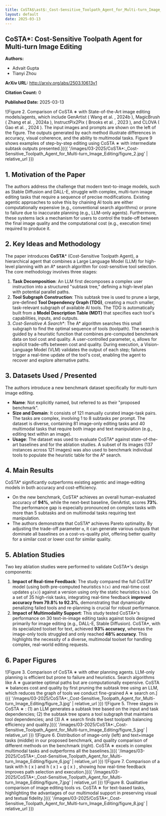 ```yaml
---
title: CoSTA$\ast$:_Cost-Sensitive_Toolpath_Agent_for_Multi-turn_Image_Editing
layout: default
date: 2025-03-13
---
```

## CoSTA$\ast$: Cost-Sensitive Toolpath Agent for Multi-turn Image Editing
**Authors:**
- Advait Gupta
- Tianyi Zhou

**ArXiv URL:** http://arxiv.org/abs/2503.10613v1

**Citation Count:** 0

**Published Date:** 2025-03-13

![Figure 2. Comparison of CoSTA ∗ with State-of-the-Art image editing models/agents, which include GenArtist ( Wang et al. , 2024b ), MagicBrush ( Zhang et al. , 2024a ), InstructPix2Pix ( Brooks et al. , 2023 ), and CLOVA ( Gao et al. , 2024 ). The input images and prompts are shown on the left of the figure. The outputs generated by each method illustrate differences in accuracy, visual coherence, and the ability to multimodal tasks. Figure 9 shows examples of step-by-step editing using CoSTA ∗ with intermediate subtask outputs presented.]({{ '/images/03-2025/CoSTA$\ast$:_Cost-Sensitive_Toolpath_Agent_for_Multi-turn_Image_Editing/figure_2.jpg' | relative_url }})
## 1. Motivation of the Paper
The authors address the challenge that modern text-to-image models, such as Stable Diffusion and DALL-E, struggle with complex, multi-turn image editing tasks that require a sequence of precise modifications. Existing agentic approaches to solve this by chaining AI tools are either computationally expensive (e.g., conventional search algorithms) or prone to failure due to inaccurate planning (e.g., LLM-only agents). Furthermore, these systems lack a mechanism for users to control the trade-off between the final image quality and the computational cost (e.g., execution time) required to produce it.

## 2. Key Ideas and Methodology
The paper introduces **CoSTA*** (Cost-Sensitive Toolpath Agent), a hierarchical agent that combines a Large Language Model (LLM) for high-level planning with an A* search algorithm for cost-sensitive tool selection. The core methodology involves three stages:
1.  **Task Decomposition**: An LLM first decomposes a complex user instruction into a structured "subtask tree," defining a high-level plan with potential parallel paths.
2.  **Tool Subgraph Construction**: This subtask tree is used to prune a large, pre-defined **Tool Dependency Graph (TDG)**, creating a much smaller, task-relevant subgraph of available AI tools. The TDG is automatically built from a **Model Description Table (MDT)** that specifies each tool's capabilities, inputs, and outputs.
3.  **Cost-Sensitive A* Search**: The A* algorithm searches this small subgraph to find the optimal sequence of tools (toolpath). The search is guided by a heuristic function that combines pre-computed benchmark data on tool cost and quality. A user-controlled parameter, `α`, allows for explicit trade-offs between cost and quality. During execution, a Vision-Language Model (VLM) validates the output of each step; failures trigger a real-time update of the tool's cost, enabling the agent to recover and explore alternative paths.

## 3. Datasets Used / Presented
The authors introduce a new benchmark dataset specifically for multi-turn image editing.
*   **Name**: Not explicitly named, but referred to as their "proposed benchmark".
*   **Size and Domain**: It consists of 121 manually curated image-task pairs. The tasks are complex, involving 1 to 8 subtasks per prompt. The dataset is diverse, containing 81 image-only editing tasks and 40 multimodal tasks that require both image and text manipulation (e.g., editing text within an image).
*   **Usage**: The dataset was used to evaluate CoSTA* against state-of-the-art baselines and for the ablation studies. A subset of its images (137 instances across 121 images) was also used to benchmark individual tools to populate the heuristic table for the A* search.

## 4. Main Results
CoSTA* significantly outperforms existing agentic and image-editing models in both accuracy and cost-efficiency.
*   On the new benchmark, CoSTA* achieves an overall human-evaluated accuracy of **94%**, while the next-best baseline, GenArtist, scores **73%**. The performance gap is especially pronounced on complex tasks with more than 5 subtasks and on multimodal tasks requiring text manipulation.
*   The authors demonstrate that CoSTA* achieves Pareto optimality. By adjusting the trade-off parameter `α`, it can generate various outputs that dominate all baselines on a cost-vs-quality plot, offering better quality for a similar cost or lower cost for similar quality.

## 5. Ablation Studies
Two key ablation studies were performed to validate CoSTA*'s design components:

1.  **Impact of Real-time Feedback**: The study compared the full CoSTA* model (using both pre-computed heuristics `h(x)` and real-time cost updates `g(x)`) against a version using only the static heuristics `h(x)`. On a set of 35 high-risk tasks, integrating real-time feedback **improved accuracy from 79.8% to 92.3%**, demonstrating that dynamically penalizing failed tools and re-planning is crucial for robust performance.
2.  **Impact of Multimodality Support**: This study tested CoSTA*'s performance on 30 text-in-image editing tasks against tools designed primarily for image editing (e.g., DALL-E, Stable Diffusion). CoSTA*, with its specialized toolset for text, achieved **93% accuracy**, whereas the image-only tools struggled and only reached **48% accuracy**. This highlights the necessity of a diverse, multimodal toolset for handling complex, real-world editing requests.

## 6. Paper Figures
![Figure 3. Comparison of CoSTA ∗ with other planning agents. LLM-only planning is efficient but prone to failure and heuristics. Search algorithms like A ∗ guarantee optimal paths but are computationally expensive. CoSTA ∗ balances cost and quality by first pruning the subtask tree using an LLM, which reduces the graph of tools we conduct fine-grained A ∗ search on.]({{ '/images/03-2025/CoSTA$\ast$:_Cost-Sensitive_Toolpath_Agent_for_Multi-turn_Image_Editing/figure_3.jpg' | relative_url }})
![Figure 5. Three stages in CoSTA ∗ : (1) an LLM generates a subtask tree based on the input and task dependencies; (2) the subtask tree spans a tool subgraph that maintains tool dependencies; and (3) A ∗ search finds the best toolpath balancing efficiency and quality.]({{ '/images/03-2025/CoSTA$\ast$:_Cost-Sensitive_Toolpath_Agent_for_Multi-turn_Image_Editing/figure_5.jpg' | relative_url }})
![Figure 6. Distribution of image-only (left) and text+image tasks (middle) in our proposed benchmark, and quality comparison of different methods on the benchmark (right). CoSTA ∗ excels in complex multimodal tasks and outperforms all the baselines.]({{ '/images/03-2025/CoSTA$\ast$:_Cost-Sensitive_Toolpath_Agent_for_Multi-turn_Image_Editing/figure_6.jpg' | relative_url }})
![Figure 7. Comparison of a task with h ( x ) and h ( x ) + g ( x ) , showing how real-time feedback improves path selection and execution.]({{ '/images/03-2025/CoSTA$\ast$:_Cost-Sensitive_Toolpath_Agent_for_Multi-turn_Image_Editing/figure_7.jpg' | relative_url }})
![Figure 8. Qualitative comparison of image editing tools vs. CoSTA ∗ for text-based tasks, highlighting the advantages of our multimodal support in preserving visual and textual fidelity.]({{ '/images/03-2025/CoSTA$\ast$:_Cost-Sensitive_Toolpath_Agent_for_Multi-turn_Image_Editing/figure_8.jpg' | relative_url }})
